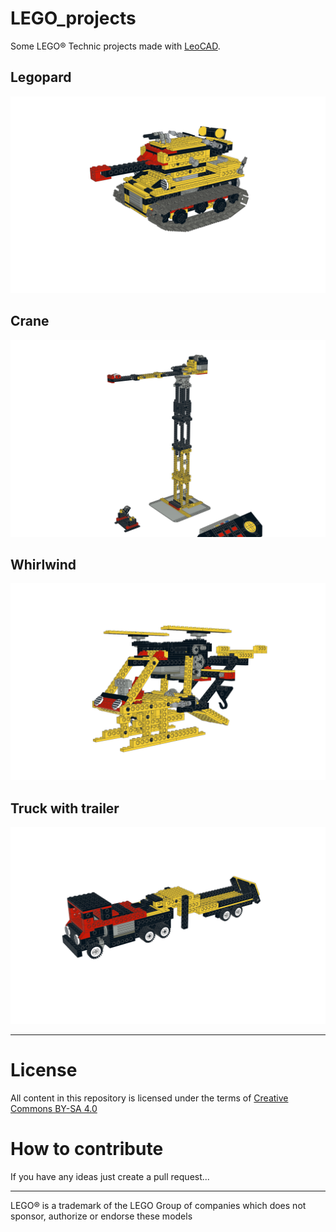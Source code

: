 # LEGO_projects
Some LEGO® Technic projects made with [LeoCAD](https://www.leocad.org/).

## Legopard

![Legopard v1](https://github.com/goeroeg/LEGO_projects/blob/master/Legopard/LEGOPard%202%20v1_complete.png)

## Crane

![Crane](https://github.com/goeroeg/LEGO_projects/blob/master/Crane/Crane_v1.png)

## Whirlwind

![Whirlwind](https://github.com/goeroeg/LEGO_projects/blob/master/Whirlwind/Whirlwind.png)

## Truck with trailer

![Truck with trailer](https://github.com/goeroeg/LEGO_projects/blob/master/Truck_trailer/Truck_trailer.png)

---
# License
All content in this repository is licensed under the terms of [Creative Commons BY-SA 4.0](https://creativecommons.org/licenses/by-sa/4.0/)

# How to contribute
If you have any ideas just create a pull request...

---
LEGO® is a trademark of the LEGO Group of companies which does not sponsor, authorize or endorse these models
